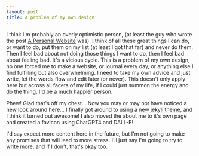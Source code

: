 ```yaml
---
layout: post
title: A problem of my own design
---
```


I think I'm probably an overly optimistic person, (at least the guy who wrote
the post [A Personal Website](/2022-12-19-a-personal-site/) was). I think of all
these great things I can do, or want to do, put them on my list (at least I got
that far) and never do them. Then I feel bad about not doing those things I want
to do, then I feel bad about feeling bad. It's a vicious cycle. This is a
problem of my own design, no one forced me to make a website, or journal every
day, or anything else I find fulfilling but also overwhelming. I need to take my
own advice and just write, let the words flow and edit later (or never). This
doesn't only apply here but across all facets of my life, if I could just summon
the energy and do the thing, I'd be a much happier person.

Phew! Glad that's off my chest... Now you may or may not have noticed a new look
around here... I finally got around to using a
[new jekyll theme](https://beautifuljekyll.com/), and I think it turned out
awesome! I also moved the about me to it's own page and created a favicon using
ChatGPT4 and DALL-E!

I'd say expect more content here in the future, but I'm not going to make any
promises that will lead to more stress. I'll just say I'm going to try to write
more, and if I don't, that's okay too.

